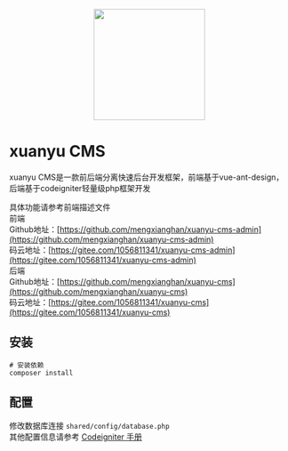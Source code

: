 <p align="center">
<img src="http://cdn.xuanyunet.com/common/images/logo.svg" height="200" />
</p>

# xuanyu CMS

xuanyu CMS是一款前后端分离快速后台开发框架，前端基于vue-ant-design，后端基于codeigniter轻量级php框架开发

具体功能请参考前端描述文件  
前端  
Github地址：[https://github.com/mengxianghan/xuanyu-cms-admin](https://github.com/mengxianghan/xuanyu-cms-admin)  
码云地址：[https://gitee.com/1056811341/xuanyu-cms-admin](https://gitee.com/1056811341/xuanyu-cms-admin)  
后端  
Github地址：[https://github.com/mengxianghan/xuanyu-cms](https://github.com/mengxianghan/xuanyu-cms)  
码云地址：[https://gitee.com/1056811341/xuanyu-cms](https://gitee.com/1056811341/xuanyu-cms)
## 安装

```
# 安装依赖
composer install
```

## 配置

修改数据库连接 `shared/config/database.php`  
其他配置信息请参考
<a href="http://codeigniter.org.cn/user_guide/" target="_blank">Codeigniter 手册</a>
